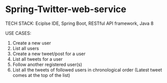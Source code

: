 # Spring-Twitter-web-service

TECH STACK:
Eciplse IDE, Spring Boot, RESTful API framework, Java 8


USE CASES:
1. Create a new user
2. List all users
3. Create a new tweet/post for a user
4. List all tweets for a user
5. Follow another registered user(s)
6. List all the tweets of followed users in chronological order
    (Latest tweet comes at the top of the list) 
